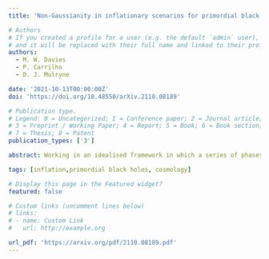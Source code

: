 ```yaml
---
title: 'Non-Gaussianity in inflationary scenarios for primordial black holes'

# Authors
# If you created a profile for a user (e.g. the default `admin` user), write the username (folder name) here
# and it will be replaced with their full name and linked to their profile.
authors:
  - M. W. Davies
  - P. Carrilho
  - D. J. Mulryne

date: '2021-10-13T00:00:00Z'
doi: 'https://doi.org/10.48550/arXiv.2110.08189'

# Publication type.
# Legend: 0 = Uncategorized; 1 = Conference paper; 2 = Journal article;
# 3 = Preprint / Working Paper; 4 = Report; 5 = Book; 6 = Book section;
# 7 = Thesis; 8 = Patent
publication_types: ['3']

abstract: Working in an idealised framework in which a series of phases of evolution defined by the second slow-roll parameter η are matched together, we calculate the reduced bispectrum, fNL, for models of inflation with a large peak in their primordial power spectra. We find fNL is typically approximately constant over scales at which the peak is located, and provide an analytic approximation for this value. This allows us to identify the conditions under which fNL is large enough to have a significant impact on the resulting production of primordial black holes (PBHs) and scalar induced gravitational waves (SIGWs). Together with analytic formulae for the gradient of the rise and fall in the power spectrum, this provides a toolkit for designing or quickly analysing inflationary models that produce PBHs and SIGWs.

tags: [inflation,primordial black holes, cosmology]

# Display this page in the Featured widget?
featured: false

# Custom links (uncomment lines below)
# links:
# - name: Custom Link
#   url: http://example.org

url_pdf: 'https://arxiv.org/pdf/2110.08189.pdf'
---
```


